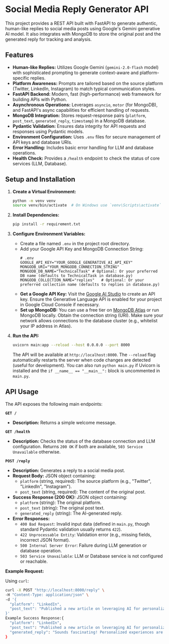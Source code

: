 # Social Media Reply Generator API

This project provides a REST API built with FastAPI to generate authentic, human-like replies to social media posts using Google's Gemini generative AI model. It also integrates with MongoDB to store the original post and the generated reply for tracking and analysis.

## Features

-   **Human-like Replies:** Utilizes Google Gemini (`gemini-2.0-flash` model) with sophisticated prompting to generate context-aware and platform-specific replies.
-   **Platform Awareness:** Prompts are tailored based on the source platform (Twitter, LinkedIn, Instagram) to match typical communication styles.
-   **FastAPI Backend:** Modern, fast (high-performance) web framework for building APIs with Python.
-   **Asynchronous Operations:** Leverages `asyncio`, `motor` (for MongoDB), and FastAPI's async capabilities for efficient handling of requests.
-   **MongoDB Integration:** Stores request-response pairs (`platform`, `post_text`, `generated_reply`, `timestamp`) in a MongoDB database.
-   **Pydantic Validation:** Ensures data integrity for API requests and responses using Pydantic models.
-   **Environment Configuration:** Uses `.env` files for secure management of API keys and database URIs.
-   **Error Handling:** Includes basic error handling for LLM and database operations.
-   **Health Check:** Provides a `/health` endpoint to check the status of core services (LLM, Database).



## Setup and Installation

1.  **Create a Virtual Environment:**
    ```bash
    python -m venv venv
    source venv/bin/activate  # On Windows use `venv\Scripts\activate`
    ```

2.  **Install Dependencies:**
    ```bash
    pip install -r requirement.txt
    ```

3.  **Configure Environment Variables:**
    * Create a file named `.env` in the project root directory.
    * Add your Google API Key and MongoDB Connection String:
        ```text
        # .env
        GOOGLE_API_KEY="YOUR_GOOGLE_GENERATIVE_AI_API_KEY"
        MONGODB_URI="YOUR_MONGODB_CONNECTION_STRING"
        MONGODB_DB_NAME="TechnicalTask" # Optional: Or your preferred DB name (defaults to TechnicalTask in database.py)
        MONGODB_COLLECTION_NAME="replies"   # Optional: Or your preferred collection name (defaults to replies in database.py)
        ```
    * **Get a Google API Key:** Visit the [Google AI Studio](https://aistudio.google.com/app/apikey) to create an API key. Ensure the Generative Language API is enabled for your project in Google Cloud Console if necessary.
    * **Set up MongoDB:** You can use a free tier on [MongoDB Atlas](https://www.mongodb.com/cloud/atlas) or run MongoDB locally. Obtain the connection string (URI). Make sure your network allows connections to the database cluster (e.g., whitelist your IP address in Atlas).

4.  **Run the API:**
    ```bash
    uvicorn main:app --reload --host 0.0.0.0 --port 8000
    ```
    The API will be available at `http://localhost:8000`. The `--reload` flag automatically restarts the server when code changes are detected (useful for development). You can also run `python main.py` if Uvicorn is installed and the `if __name__ == "__main__":` block is uncommented in `main.py`.

## API Usage

The API exposes the following main endpoints:

**`GET /`**
* **Description:** Returns a simple welcome message.

**`GET /health`**
* **Description:** Checks the status of the database connection and LLM configuration. Returns `200 OK` if both are available, `503 Service Unavailable` otherwise.

**`POST /reply`**

* **Description:** Generates a reply to a social media post.
* **Request Body:** JSON object containing:
    * `platform` (string, required): The source platform (e.g., "Twitter", "LinkedIn", "Instagram").
    * `post_text` (string, required): The content of the original post.
* **Success Response (200 OK):** JSON object containing:
    * `platform` (string): The original platform.
    * `post_text` (string): The original post text.
    * `generated_reply` (string): The AI-generated reply.
* **Error Responses:**
    * `400 Bad Request`: Invalid input data (defined in `main.py`, though standard Pydantic validation usually returns `422`).
    * `422 Unprocessable Entity`: Validation error (e.g., missing fields, incorrect JSON format).
    * `500 Internal Server Error`: Failure during LLM generation or database operation.
    * `503 Service Unavailable`: LLM or Database service is not configured or reachable.

**Example Request:**

Using `curl`:

```bash
curl -X POST "http://localhost:8000/reply" \
-H "Content-Type: application/json" \
-d '{
  "platform": "LinkedIn",
  "post_text": "Published a new article on leveraging AI for personalized customer experiences. Check it out and share your thoughts! #AI #CustomerExperience #Marketing"
}'
Example Success Response:{
  "platform": "LinkedIn",
  "post_text": "Published a new article on leveraging AI for personalized customer experiences. Check it out and share your thoughts! #AI #CustomerExperience #Marketing",
  "generated_reply": "Sounds fascinating! Personalized experiences are key. I'll definitely give it a read. Thanks for sharing your insights!"
}
